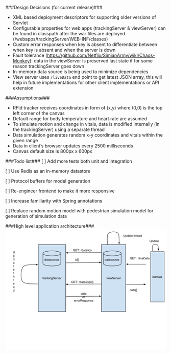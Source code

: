 ###Design Decisions (for current release)###
- XML based deployment descriptors for supporting older versions of Servlet
- Configurable properties for web apps (trackingServer & viewServer) can be found in classpath after the war files are deployed (/webapps/trackingServer/WEB-INF/classes)
- Custom error responses when key is absent to differentiate between when key is absent and when the server is down
- Fault tolerance (https://github.com/Netflix/SimianArmy/wiki/Chaos-Monkey): data in the viewServer is preserved last state if for some reason trackingServer goes down
- In-memory data source is being used to minimize dependencies
- View server uses `/liveData` end point to get latest JSON array, this will help in future implementations for other client implementations or API extension

###Assumptions###
- RFId tracker receives coordinates in form of (x,y) where (0,0) is the top left corner of the canvas
- Default range for body temperature and heart rate are assumed
- To simulate motion and change in vitals, data is modified internally (in the trackingServer) using a separate thread
- Data simulation generates random x-y coordinates and vitals within the given range
- Data in client’s browser updates every 2500 milliseconds
- Canvas default size is 800px x 600px

###Todo list###
[ ] Add more tests both unit and integration

[ ] Use Redis as an in-memory datastore

[ ] Protocol buffers for model generation

[ ] Re-engineer frontend to make it more responsive

[ ] Increase familiarity with Spring annotations

[ ] Replace random motion model with pedestrian simulation model for generation of simulation data


###High level application architecture###
![Architecture](https://github.com/thezelus/dogTracker/blob/master/images/architecture.png)

